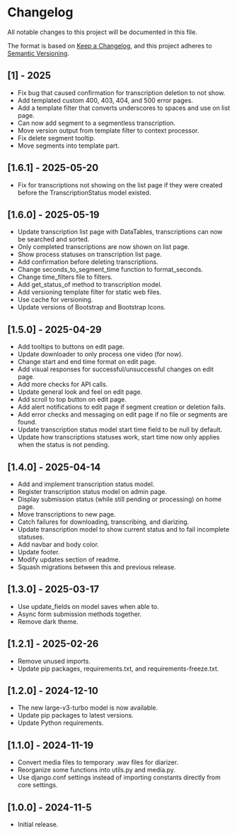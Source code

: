 # Changelog
All notable changes to this project will be documented in this file.

The format is based on [Keep a Changelog](https://keepachangelog.com/en/1.0.0/),
and this project adheres to [Semantic Versioning](https://semver.org/spec/v2.0.0.html).

## [1] - 2025
- Fix bug that caused confirmation for transcription deletion to not show.
- Add templated custom 400, 403, 404, and 500 error pages.
- Add a template filter that converts underscores to spaces and use on list page.
- Can now add segment to a segmentless transcription.
- Move version output from template filter to context processor.
- Fix delete segment tooltip.
- Move segments into template part.

## [1.6.1] - 2025-05-20
- Fix for transcriptions not showing on the list page if they were created before the TranscriptionStatus model existed.

## [1.6.0] - 2025-05-19
- Update transcription list page with DataTables, transcriptions can now be searched and sorted.
- Only completed transcriptions are now shown on list page.
- Show process statuses on transcription list page.
- Add confirmation before deleting transcriptions.
- Change seconds_to_segment_time function to format_seconds.
- Change time_filters file to filters.
- Add get_status_of method to transcription model.
- Add versioning template filter for static web files.
- Use cache for versioning.
- Update versions of Bootstrap and Bootstrap Icons.

## [1.5.0] - 2025-04-29
- Add tooltips to buttons on edit page.
- Update downloader to only process one video (for now).
- Change start and end time format on edit page.
- Add visual responses for successful/unsuccessful changes on edit page.
- Add more checks for API calls.
- Update general look and feel on edit page.
- Add scroll to top button on edit page.
- Add alert notifications to edit page if segment creation or deletion fails.
- Add error checks and messaging on edit page if no file or segments are found.
- Update transcription status model start time field to be null by default.
- Update how transcriptions statuses work, start time now only applies when the status is not pending.

## [1.4.0] - 2025-04-14
- Add and implement transcription status model.
- Register transcription status model on admin page.
- Display submission status (while still pending or processing) on home page.
- Move transcriptions to new page.
- Catch failures for downloading, transcribing, and diarizing.
- Update transcription model to show current status and to fail incomplete statuses.
- Add navbar and body color.
- Update footer.
- Modify updates section of readme.
- Squash migrations between this and previous release.

## [1.3.0] - 2025-03-17
- Use update_fields on model saves when able to.
- Async form submission methods together.
- Remove dark theme.

## [1.2.1] - 2025-02-26
- Remove unused imports.
- Update pip packages, requirements.txt, and requirements-freeze.txt.

## [1.2.0] - 2024-12-10
- The new large-v3-turbo model is now available.
- Update pip packages to latest versions.
- Update Python requirements.

## [1.1.0] - 2024-11-19
- Convert media files to temporary .wav files for diarizer.
- Reorganize some functions into utils.py and media.py.
- Use django.conf settings instead of importing constants directly from core settings.

## [1.0.0] - 2024-11-5
- Initial release.
